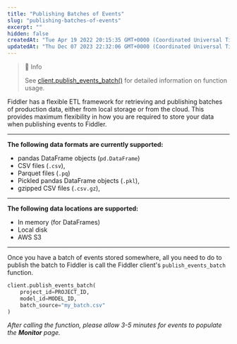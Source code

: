 ```yaml
---
title: "Publishing Batches of Events"
slug: "publishing-batches-of-events"
excerpt: ""
hidden: false
createdAt: "Tue Apr 19 2022 20:15:35 GMT+0000 (Coordinated Universal Time)"
updatedAt: "Thu Dec 07 2023 22:32:06 GMT+0000 (Coordinated Universal Time)"
---
```

> 📘 Info
> 
> See [client.publish_events_batch()](ref:clientpublish_events_batch) for detailed information on function usage.

Fiddler has a flexible ETL framework for retrieving and publishing batches of production data, either from local storage or from the cloud. This provides maximum flexibility in how you are required to store your data when publishing events to Fiddler.  

***

**The following data formats are currently supported:**

- pandas DataFrame objects (`pd.DataFrame`)
- CSV files (`.csv`),
- Parquet files (`.pq`)
- Pickled pandas DataFrame objects (`.pkl`),
- gzipped CSV files (`.csv.gz`),

***

**The following data locations are supported:**

- In memory (for DataFrames)
- Local disk
- AWS S3

***

Once you have a batch of events stored somewhere, all you need to do to publish the batch to Fiddler is call the Fiddler client's `publish_events_batch` function.

```python
client.publish_events_batch(
    project_id=PROJECT_ID,
    model_id=MODEL_ID,
    batch_source="my_batch.csv"
)
```

_After calling the function, please allow 3-5 minutes for events to populate the_ **_Monitor_** _page._
